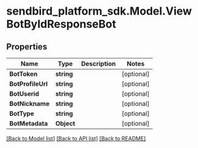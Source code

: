 
# sendbird_platform_sdk.Model.ViewBotByIdResponseBot

## Properties

Name | Type | Description | Notes
------------ | ------------- | ------------- | -------------
**BotToken** | **string** |  | [optional] 
**BotProfileUrl** | **string** |  | [optional] 
**BotUserid** | **string** |  | [optional] 
**BotNickname** | **string** |  | [optional] 
**BotType** | **string** |  | [optional] 
**BotMetadata** | **Object** |  | [optional] 

[[Back to Model list]](../README.md#documentation-for-models)
[[Back to API list]](../README.md#documentation-for-api-endpoints)
[[Back to README]](../README.md)

